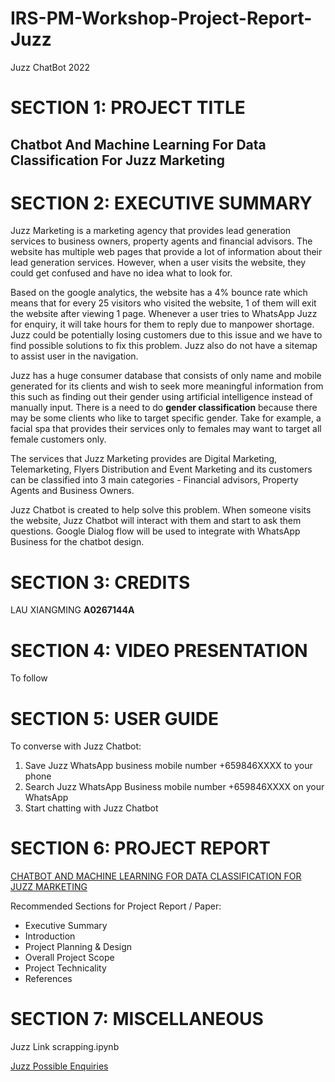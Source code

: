 # IRS-PM-Workshop-Project-Report-Juzz
Juzz ChatBot 2022

# SECTION 1: PROJECT TITLE
## Chatbot And Machine Learning For Data Classification For Juzz Marketing

# SECTION 2: EXECUTIVE SUMMARY
Juzz Marketing is a marketing agency that provides lead generation services to business owners, property agents and financial advisors. The website has multiple web pages that provide a lot of information about their lead generation services. However, when a user visits the website, they could get confused and have no idea what to look for.

Based on the google analytics, the website has a 4% bounce rate which means that for every 25 visitors who visited the website, 1 of them will exit the website after viewing 1 page. Whenever a user tries to WhatsApp Juzz for enquiry, it will take hours for them to reply due to manpower shortage. Juzz could be potentially losing customers due to this issue and we have to find possible solutions to fix this problem. Juzz also do not have a sitemap to assist user in the navigation.

Juzz has a huge consumer database that consists of only name and mobile generated for its clients and wish to seek more meaningful information from this such as finding out their gender using artificial intelligence instead of manually input. There is a need to do **gender classification** because there may be some clients who like to target specific gender. Take for example, a facial spa that provides their services only to females may want to target all female customers only.

The services that Juzz Marketing provides are Digital Marketing, Telemarketing, Flyers Distribution and Event Marketing and its customers can be classified into 3 main categories - Financial advisors, Property Agents and Business Owners.

Juzz Chatbot is created to help solve this problem. When someone visits the website, Juzz Chatbot will interact with them and start to ask them questions. Google Dialog flow will be used to integrate with WhatsApp Business for the chatbot design.

# SECTION 3: CREDITS
LAU XIANGMING **A0267144A**

# SECTION 4: VIDEO PRESENTATION
To follow

# SECTION 5: USER GUIDE
To converse with Juzz Chatbot:
1. Save Juzz WhatsApp business mobile number +659846XXXX to your phone
1. Search Juzz WhatsApp Business mobile number +659846XXXX on your WhatsApp
2. Start chatting with Juzz Chatbot

# SECTION 6: PROJECT REPORT
[CHATBOT AND MACHINE LEARNING FOR DATA CLASSIFICATION FOR JUZZ MARKETING](https://github.com/alanz168zz/IRS-PM-Workshop-Project-Report-Juzz/blob/main/ProjectReport/Juzz%20Chatbot%20Report.pdf) 

Recommended Sections for Project Report / Paper:
- Executive Summary
- Introduction
- Project Planning & Design
- Overall Project Scope	
- Project Technicality
- References

# SECTION 7: MISCELLANEOUS
Juzz Link scrapping.ipynb

[Juzz Possible Enquiries](https://github.com/alanz168zz/IRS-PM-Workshop-Project-Report-Juzz/blob/main/Miscellaneous/JuzzChatBotTrainingPhrases.xlsx) 
